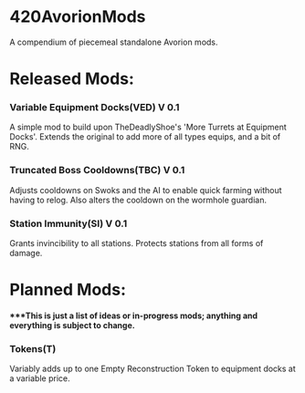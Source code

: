 # 420AvorionMods
A compendium of piecemeal standalone Avorion mods.

# Released Mods:

### Variable Equipment Docks(VED) V 0.1
A simple mod to build upon TheDeadlyShoe's 'More Turrets at Equipment Docks'. Extends the original to add more of all types 
equips, and a bit of RNG.

### Truncated Boss Cooldowns(TBC) V 0.1
Adjusts cooldowns on Swoks and the AI to enable quick farming without having to relog. Also alters the cooldown on the wormhole guardian. 

### Station Immunity(SI) V 0.1
Grants invincibility to all stations. Protects stations from all forms of damage.

# Planned Mods:
#### ***This is just a list of ideas or in-progress mods; anything and everything is subject to change.

### Tokens(T)
Variably adds up to one Empty Reconstruction Token to equipment docks at a variable price.
